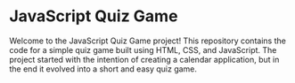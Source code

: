 # JavaScript Quiz Game

Welcome to the JavaScript Quiz Game project! This repository contains the code for a simple quiz game built using HTML, CSS, and JavaScript. The project started with the intention of creating a calendar application, but in the end it evolved into a short and easy quiz game.
